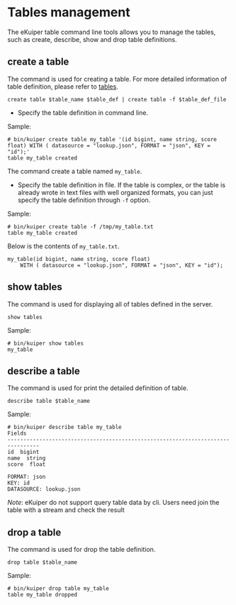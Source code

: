 # Tables management

The eKuiper table command line tools allows you to manage the tables, such as create, describe, show and drop table definitions.

## create a table

The command is used for creating a table. For more detailed information of table definition, please refer to [tables](../../sqls/tables.md).

```shell
create table $table_name $table_def | create table -f $table_def_file
```

- Specify the table definition in command line.

Sample:

```shell
# bin/kuiper create table my_table '(id bigint, name string, score float) WITH ( datasource = "lookup.json", FORMAT = "json", KEY = "id");'
table my_table created
```

The command create a table named `my_table`.

- Specify the table definition in file. If the table is complex, or the table is already wrote in text files with well organized formats, you can just specify the table definition through `-f` option.

Sample:

```shell
# bin/kuiper create table -f /tmp/my_table.txt
table my_table created
```

Below is the contents of `my_table.txt`.

```text
my_table(id bigint, name string, score float)
    WITH ( datasource = "lookup.json", FORMAT = "json", KEY = "id");
```

## show tables

The command is used for displaying all of tables defined in the server.

```shell
show tables
```

Sample:

```shell
# bin/kuiper show tables
my_table
```

## describe a table

The command is used for print the detailed definition of table.

```shell
describe table $table_name
```

Sample:

```shell
# bin/kuiper describe table my_table
Fields
--------------------------------------------------------------------------------
id  bigint
name  string
score  float

FORMAT: json
KEY: id
DATASOURCE: lookup.json
```

 *Note*: eKuiper do not support query table data by cli. Users need join the table with a stream and check the result

## drop a table

The command is used for drop the table definition.

```shell
drop table $table_name
```

Sample:

```shell
# bin/kuiper drop table my_table
table my_table dropped
```
